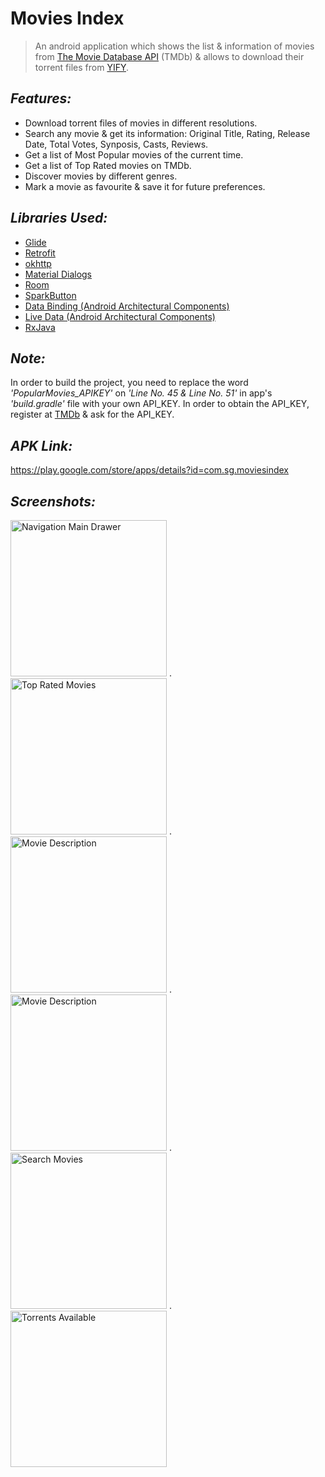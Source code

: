 # Movies Index
> An android application which shows the list & information of movies from [The Movie Database API](https://www.themoviedb.org) (TMDb) & allows to download their torrent files from [YIFY](https://yts.mx/).


## *Features:*
- Download torrent files of movies in different resolutions.
- Search any movie & get its information: Original Title, Rating, Release Date, Total Votes, Synposis, Casts, Reviews.
- Get a list of Most Popular movies of the current time.
- Get a list of Top Rated movies on TMDb.
- Discover movies by different genres.
- Mark a movie as favourite & save it for future preferences.




## *Libraries Used:*
- [Glide](https://github.com/bumptech/glide)
- [Retrofit](https://github.com/square/retrofit)
- [okhttp](https://github.com/square/okhttp)
- [Material Dialogs](https://github.com/afollestad/material-dialogs)
- [Room](https://developer.android.com/topic/libraries/architecture/room)
- [SparkButton](https://github.com/varunest/SparkButton)
- [Data Binding (Android Architectural Components)](https://developer.android.com/topic/libraries/data-binding)
- [Live Data (Android Architectural Components)](https://developer.android.com/topic/libraries/architecture/livedata)
- [RxJava](https://github.com/ReactiveX/RxJava)


## *Note:*
In order to build the project, you need to replace the word *'PopularMovies_APIKEY'* on *'Line No. 45 & Line No. 51'* in app's *'build.gradle'* file with your own API_KEY. In order to obtain the API_KEY, register at [TMDb](https://www.themoviedb.org) & ask for the API_KEY.

## *APK Link:*
https://play.google.com/store/apps/details?id=com.sg.moviesindex

## *Screenshots:*
<img src="https://user-images.githubusercontent.com/38679082/90988509-e0fe7a00-e5b0-11ea-96dc-32ad0102550f.png" alt="Navigation Main Drawer" width="250"/> .    <img src="https://user-images.githubusercontent.com/38679082/81001550-86a4a680-8e65-11ea-8447-ffdbd480c12c.png" alt="Top Rated Movies" width="250"/> .    <img src="https://user-images.githubusercontent.com/38679082/90988505-dcd25c80-e5b0-11ea-868c-b117e14721c5.png" alt="Movie Description" width="250"/> .    <img src="https://user-images.githubusercontent.com/38679082/90988507-de9c2000-e5b0-11ea-9c64-8e1389916ebd.png" alt="Movie Description" width="250"/> .    <img src="https://user-images.githubusercontent.com/38679082/81001576-9328ff00-8e65-11ea-80d8-235961f55345.png" alt="Search Movies" width="250"/> .    <img src="https://user-images.githubusercontent.com/38679082/90988501-d80da880-e5b0-11ea-93ef-302e0198dbc0.png" alt="Torrents Available" width="250"/>
